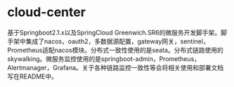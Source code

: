 # cloud-center
基于Springboot2.1.x以及SpringCloud Greenwich.SR6的微服务开发脚手架。脚手架中集成了nacos，oauth2，多数据源配置，gateway网关，sentinel，Prometheus适配nacos模块。分布式一致性使用的是seata。分布式链路使用的skywalking。微服务监控使用的是springboot-admin，Prometheus，Alertmanager，Grafana。关于各种链路监控一致性等会将相关使用和部署文档写在README中。
